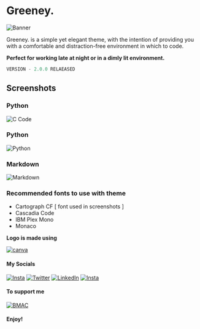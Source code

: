 # **Greeney.** 
<img src ="https://i.imgur.com/C6JBool.png" alt = "Banner">

Greeney. is a simple yet elegant theme, with the intention of providing you with a comfortable and distraction-free environment in which to code.

**Perfect for working late at night or in a dimly lit environment.**

``` javascript
VERSION - 2.0.0 RELAEASED
```

## Screenshots
### Python
<img src="https://i.imgur.com/CK45G6H.png" alt="C Code">

### Python
<img src ="https://i.imgur.com/aMKxbv0.png" alt="Python" >

### Markdown
<img src ="https://i.imgur.com/xWYBdPD.png" alt="Markdown" >

### Recommended fonts to use with theme
- Cartograph CF   [ font used in screenshots ] 
- Cascadia Code
- IBM Plex Mono
- Monaco

**Logo is made using**

<a href="https://www.canva.com/"><img alt="canva" src="https://img.shields.io/badge/Canva-%2300C4CC.svg?style=for-the-badge&logo=Canva&logoColor=white"></a>


#### **My Socials**

<a href="https://www.github.com/lakshaybhushan"><img alt="Insta" src="https://img.shields.io/badge/github-%23121011.svg?style=for-the-badge&logo=github&logoColor=white"></a>
<a href="https://www.twitter.com/lakshaybhushan"><img alt="Twitter" src="https://img.shields.io/badge/Twitter-%231DA1F2.svg?style=for-the-badge&logo=Twitter&logoColor=white"></a>
<a href="https://www.linkedin.com/in/lakshay-bhushan-42209920a/"><img alt="LinkedIn" src="https://img.shields.io/badge/linkedin-%230077B5.svg?style=for-the-badge&logo=linkedin&logoColor=white"></a>
<a href="https://www.instagram.com/lakshaybhushan"><img alt="Insta" src="https://img.shields.io/badge/Instagram-%23E4405F.svg?style=for-the-badge&logo=Instagram&logoColor=white"></a>

#### **To support me**

<a href="https://www.buymeacoffee.com/lakshaybhushan"><img alt="BMAC" src="https://img.shields.io/badge/Buy%20Me%20a%20Coffee-ffdd00?style=for-the-badge&logo=buy-me-a-coffee&logoColor=black"></a>

#### **Enjoy!**
